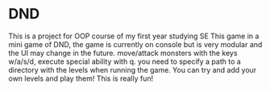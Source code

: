 # DND
This is a project for OOP course of my first year studying SE
This game in a mini game of DND, the game is currently on console but is very modular and the UI may change in the future.
move/attack monsters with the keys w/a/s/d, execute special ability with q.
you need to specify a path to a directory with the levels when running the game.
You can try and add your own levels and play them! This is really fun!
